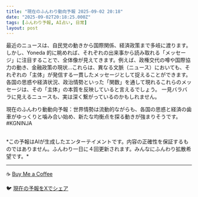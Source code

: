 ```yaml
---
title: "現在のふんわり動向予報 2025-09-02 20:18"
date: "2025-09-02T20:18:25.000Z"
tags: [ふんわり予報, AI占い, 日常]
layout: post
---
```


最近のニュースは、自民党の動きから国際関係、経済政策まで多岐に渡ります。しかし、Yoneda 的に眺めれば、それぞれの出来事から読み取れる「メッセージ」に注目することで、全体像が見えてきます。例えば、政権交代の噂や国際協力の動き、金融政策の現状…これらは、異なる文脈（ニュース）においても、それぞれの「主体」が発信する一貫したメッセージとして捉えることができます。  各国の思惑や経済状況、政治情勢といった「関数」を通して現れるこれらのメッセージは、その「主体」の本質を反映していると言えるでしょう。  一見バラバラに見えるニュースも、実は深く繋がっているのかもしれません。


現在のふんわり動動向予報：世界情勢は流動的ながらも、各国の思惑と経済の歯車がゆっくりと噛み合い始め、新たな均衡点を探る動きが強まりそうです。#KGNINJA

<br>
*この予報はAIが生成したエンターテイメントです。内容の正確性を保証するものではありません。ふんわり一日に４回更新されます。みんなにふんわり拡散希望です。*

---
☕️ [Buy Me a Coffee](https://www.buymeacoffee.com/kgninja)

🐦 [現在の予報をXでシェア](https://twitter.com/intent/tweet?text=%E7%8F%BE%E5%9C%A8%E3%81%AE%E3%81%B5%E3%82%93%E3%82%8F%E3%82%8A%E4%BA%88%E5%A0%B1%3A%20%E3%80%8C%E6%9C%80%E8%BF%91%E3%81%AE%E3%83%8B%E3%83%A5%E3%83%BC%E3%82%B9%E3%81%AF%E3%80%81%E8%87%AA%E6%B0%91%E5%85%9A%E3%81%AE%E5%8B%95%E3%81%8D%E3%81%8B%E3%82%89%E5%9B%BD%E9%9A%9B%E9%96%A2%E4%BF%82%E3%80%81%E7%B5%8C%E6%B8%88%E6%94%BF%E7%AD%96%E3%81%BE%E3%81%A7%E5%A4%9A%E5%B2%90%E3%81%AB%E6%B8%A1%E3%82%8A%E3%81%BE%E3%81%99%E3%80%82%E3%80%8D%23KGNINJA%20%E7%B6%9A%E3%81%8D%E3%81%AF%E3%83%96%E3%83%AD%E3%82%B0%E3%81%A7%EF%BC%81%F0%9F%91%87&url=https%3A%2F%2Fkg-ninja.github.io%2FFunwariyoso%2F)
